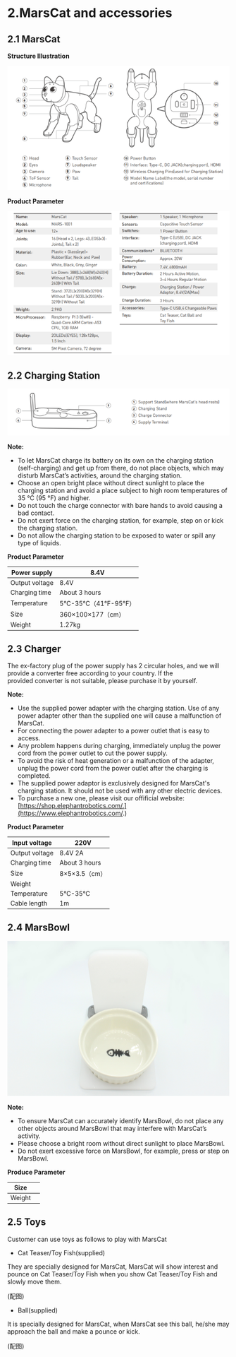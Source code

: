 # 2.MarsCat and accessories

## 2.1 MarsCat

**Structure Illustration**

![](..\image\MarsCat_demo\1619491081944.png)

**Product Parameter**

![](..\image\MarsCat_demo\1619491122020.png)

## 2.2 Charging Station

![](..\image\MarsCat_demo\1619491140418.png)

**Note:**

- To let MarsCat charge its battery on its own on the charging station (self-charging) and get up from there, do not place objects, which may disturb MarsCat’s activities, around the charging station.
- Choose an open bright place without direct sunlight to place the charging station and avoid a place subject to high room temperatures of 35 °C (95 °F) and higher.
- Do not touch the charge connector with bare hands to avoid causing a bad contact.
- Do not exert force on the charging station, for example, step on or kick the charging station.
- Do not allow the charging station to be exposed to water or spill any type of liquids.

**Product Parameter**


| Power supply   | 8.4V                      |
| ---------------- | --------------------------- |
| Output voltage | 8.4V                      |
| Charging time  | About 3 hours             |
| Temperature    | 5°C-35°C（41°F-95°F） |
| Size           | 360×100×177（cm）       |
| Weight         | 1.27kg                    |

## 2.3 Charger

The ex-factory plug of the power supply has 2 circular holes, and we will provide a converter free according to your country. If the provided converter is not suitable, please purchase it by yourself.

**Note:**

- Use the supplied power adapter with the charging station. Use of any power adapter other than the supplied one will cause a malfunction of MarsCat.
- For connecting the power adapter to a power outlet that is easy to access.
- Any problem happens during charging, immediately unplug the power cord from the power outlet to cut the power supply.
- To avoid the risk of heat generation or a malfunction of the adapter, unplug the power cord from the power outlet after the charging is completed.
- The supplied power adaptor is exclusively designed for MarsCat's charging station. It should not be used with any other electric devices.
- To purchase a new one, please visit our offificial website: [https://shop.elephantrobotics.com/.](https://www.elephantrobotics.com/.)

**Product Parameter**


| Input voltage  | 220V            |
| ---------------- | ----------------- |
| Output voltage | 8.4V 2A         |
| Charging time  | About 3 hours   |
| Size           | 8×5×3.5（cm） |
| Weight         |                 |
| Temperature    | 5℃-35℃        |
| Cable length   | 1m              |

## 2.4 MarsBowl

![](image/2-MarsCat-and-accessories/1619779097532.png)

**Note:**

- To ensure MarsCat can accurately identify MarsBowl, do not place any other objects around MarsBowl that may interfere with MarsCat’s activity.
- Please choose a bright room without direct sunlight to place MarsBowl.
- Do not exert excessive force on MarsBowl, for example, press or step on MarsBowl.

**Produce Parameter**


| Size   |   |
| -------- | --- |
| Weight |   |

## 2.5 Toys

Customer can use toys as follows to play with MarsCat

- Cat Teaser/Toy Fish(supplied)

They are specially designed for MarsCat, MarsCat will show interest and pounce on Cat Teaser/Toy Fish when you show Cat Teaser/Toy Fish and slowly move them.

(配图)

- Ball(supplied)

It is specially designed for MarsCat, when MarsCat see this ball, he/she may approach the ball and make a pounce or kick.

(配图)

